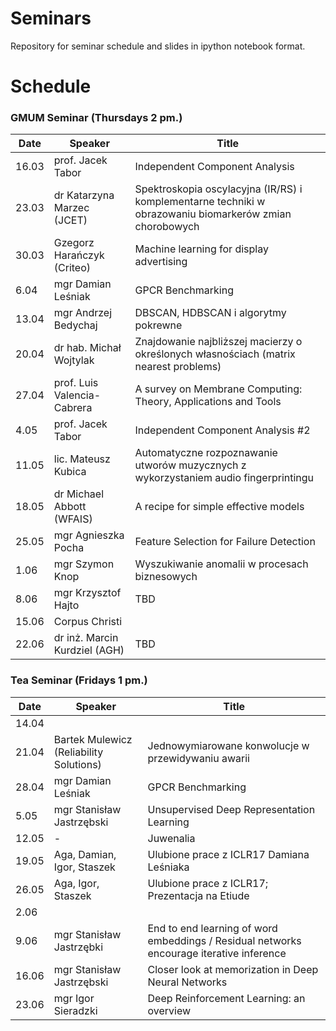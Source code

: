# Seminars
Repository for seminar schedule and slides in ipython notebook format.

# Schedule
### GMUM Seminar (Thursdays 2 pm.)
| Date  | Speaker                                            | Title                                                      |
|-------|----------------------------------------------------|----------------------------------------------------------- | 
| 16.03 | prof. Jacek Tabor                                  | Independent Component Analysis                             |
| 23.03 | dr Katarzyna Marzec (JCET)                         | Spektroskopia oscylacyjna (IR/RS) i komplementarne techniki w obrazowaniu biomarkerów zmian chorobowych |
| 30.03 | Gzegorz Harańczyk (Criteo)                         | Machine learning for display advertising                   |
| 6.04  | mgr Damian Leśniak                                 | GPCR Benchmarking                                          |
| 13.04 | mgr Andrzej Bedychaj                               | DBSCAN, HDBSCAN i algorytmy pokrewne                       |
| 20.04 | dr hab. Michał Wojtylak                            | Znajdowanie najbliższej macierzy o określonych własnościach (matrix nearest problems)                                                    |
| 27.04 | prof. Luis Valencia-Cabrera                        | A survey on Membrane Computing: Theory, Applications and Tools                              |
|  4.05 | prof. Jacek Tabor                                  | Independent Component Analysis #2                          |
| 11.05 | lic. Mateusz Kubica                                | Automatyczne rozpoznawanie utworów muzycznych z wykorzystaniem audio fingerprintingu  |
| 18.05 | dr Michael Abbott (WFAIS)                          | A recipe for simple effective models                       |
| 25.05 | mgr Agnieszka Pocha                                | Feature Selection for Failure Detection                    |
|  1.06 | mgr Szymon Knop                                    | Wyszukiwanie anomalii w procesach biznesowych              |
|  8.06 | mgr Krzysztof Hajto                                | TBD                                                        |
| 15.06 | Corpus Christi                                     |                                                            |
| 22.06 | dr inż. Marcin Kurdziel (AGH)                      | TBD                                                        |

### Tea Seminar (Fridays 1 pm.)
| Date  | Speaker                                            | Title                                                      |
|-------|----------------------------------------------------|----------------------------------------------------------- | 
| 14.04 |                                                    |                                                            |
| 21.04 | Bartek Mulewicz (Reliability Solutions)            | Jednowymiarowane konwolucje w przewidywaniu awarii         |
| 28.04 | mgr Damian Leśniak                                 | GPCR Benchmarking                                          |  
|  5.05 | mgr Stanisław Jastrzębski                          | Unsupervised Deep Representation Learning                  |
| 12.05 | -                                                  | Juwenalia                                                  |
| 19.05 | Aga, Damian, Igor, Staszek                         | Ulubione prace z ICLR17 Damiana Leśniaka                   |
| 26.05 | Aga, Igor, Staszek                                 |   Ulubione prace z ICLR17; Prezentacja na Etiude           |
|  2.06 |                                                    |                                                            |
|  9.06 | mgr Stanisław Jastrzębki                           | End to end learning of word embeddings / Residual networks encourage iterative inference                     |
| 16.06 | mgr Stanisław Jastrzębski                          | Closer look at memorization in Deep Neural Networks        |
| 23.06 | mgr Igor Sieradzki                                 | Deep Reinforcement Learning: an overview                   |
